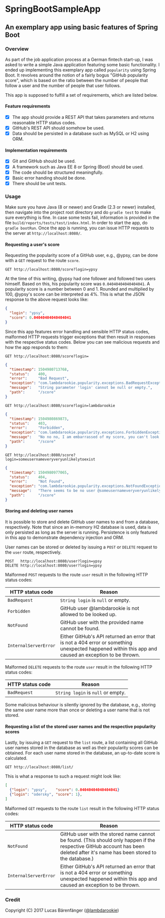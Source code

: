 # SpringBootSampleApp

## An exemplary app using basic features of Spring Boot

### Overview

As part of the job application process at a German fintech start-up, I was asked to write a simple Java application featuring some basic functionality. I ended up implementing this exemplary app called `popularity` using Spring Boot. It revolves around the notion of a fairly bogus "GitHub popularity score", which is based on the ratio between the number of people that follow a user and the number of people that user follows.

This app is supposed to fulfill a set of requirements, which are listed below.

#### Feature requirements
- [x] The app should provide a REST API that takes parameters and returns reasonable HTTP status codes.
- [x] GitHub's REST API should somehow be used.
- [x] Data should be persisted in a database such as MySQL or H2 using ORM.

#### Implementation requirements
- [x] Git and GitHub should be used.
- [x] A framework such as Java EE 8 or Spring (Boot) should be used.
- [x] The code should be structured meaningfully.
- [x] Basic error handing should be done.
- [x] There should be unit tests.

### Usage

Make sure you have Java (8 or newer) and Gradle (2.3 or newer) installed, then navigate into the project root directory and do `gradle test` to make sure everything is fine. In case some tests fail, information is provided in the file `build/reports/tests/test/index.html`. In order to start the app, do `gradle bootRun`. Once the app is running, you can issue HTTP requests to the server at `http://localhost:8080/`.

#### Requesting a user's score

Requesting the popularity score of a GitHub user, e.g., @ypsy, can be done with a `GET` request to the route `score`.

````http
GET http://localhost:8080/score?login=ypsy
````

At the time of this writing, @ypsy had one follower and followed two users himself. Based on this, his popularity score was `0.04040404040404041`. A popularity score is a number between 0 and 1. Rounded and multiplied by 100, @ypsy's score can be interpreted as 4%. This is what the JSON response to the above request looks like:

````json
{
  "login": "ypsy",
  "score": 0.04040404040404041
}
````

Since this app features error handling and sensible HTTP status codes, malformed HTTP requests trigger exceptions that then result in responses with the respective status codes. Below you can see malicious requests and how the app responds to them:

````http
GET http://localhost:8080/score?login=
````

````json
{
  "timestamp": 1504980713768,
  "status":    400,
  "error":     "Bad Request",
  "exception": "com.lambdarookie.popularity.exceptions.BadRequestException",
  "message":   "String parameter 'login' cannot be null or empty.",
  "path":      "/score"
}
````

````http
GET http://localhost:8080/score?login=lambdarookie
````

````json
{
  "timestamp": 1504980869873,
  "status":    403,
  "error":     "Forbidden",
  "exception": "com.lambdarookie.popularity.exceptions.ForbiddenException",
  "message":   "No no no, I am embarrassed of my score, you can't look it up.",
  "path":      "/score"
}
````

````http
GET http://localhost:8080/score?login=someusernameveryveryunlikelytoexist
````

````json
{
  "timestamp": 1504980977065,
  "status":    404,
  "error":     "Not Found",
  "exception": "com.lambdarookie.popularity.exceptions.NotFoundException",
  "message":   "There seems to be no user @someusernameveryveryunlikelytoexist.",
  "path":      "/score"
}
````

#### Storing and deleting user names

It is possible to store and delete GitHub user names to and from a database, respectively. Note that since an in-memory H2 database is used, data is only persisted as long as the server is running. Persistence is only featured in this app to demonstrate dependency injection and ORM.

User names can be stored or deleted by issuing a `POST` or `DELETE` request to the `user` route, respectively.

````http
POST   http://localhost:8080/user?login=ypsy
DELETE http://localhost:8080/user?login=ypsy
````

Malformed `POST` requests to the route `user` result in the following HTTP status codes:

| HTTP status code      | Reason                                                                                                                                               |
| --------------------- | ---------------------------------------------------------------------------------------------------------------------------------------------------- |
| `BadRequest`          | `String login` is `null` or empty.                                                                                                                   |
| `Forbidden`           | GitHub user @lambdarookie is not allowed to be looked up.                                                                                            |
| `NotFound`            | GitHub user with the provided name cannot be found.                                                                                                  |
| `InternalServerError` | Either GitHub's API returned an error that is not a 404 error or something unexpected happened within this app and caused an exception to be thrown. |

Malformed `DELETE` requests to the route `user` result in the following HTTP status codes:

| HTTP status code | Reason                             |
| ---------------- | ---------------------------------- |
| `BadRequest`     | `String login` is `null` or empty. |

Some malicious behaviour is silently ignored by the database, e.g., storing the same user name more than once or deleting a user name that is not stored.

#### Requesting a list of the stored user names and the respective popularity scores

Lastly, by issuing a `GET` request to the `list` route, a list containing all GitHub user names stored in the database as well as their popularity scores can be obtained. For each user name stored in the database, an up-to-date score is calculated.

````http
GET http://localhost:8080/list/
````

This is what a response to such a request might look like:

````json
[
  {"login": "ypsy",    "score": 0.04040404040404041}
  {"login": "odersky", "score": 1},
]
````

Malformed `GET` requests to the route `list` result in the following HTTP status codes:

| HTTP status code      | Reason                                                                                                                                                                         |
| --------------------- | ------------------------------------------------------------------------------------------------------------------------------------------------------------------------------ |
| `NotFound`            | GitHub user with the stored name cannot be found. (This should only happen if the respective GitHub account has been deleted after it's name has been stored to the database.) |
| `InternalServerError` | Either GitHub's API returned an error that is not a 404 error or something unexpected happened within this app and caused an exception to be thrown.                           |

### Credit

Copyright (C) 2017 Lucas Bärenfänger ([@lambdarookie](https://github.com/lambdarookie/))
